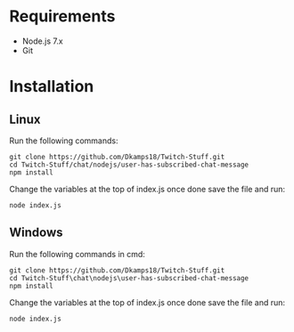 # Requirements
+ Node.js 7.x
+ Git

# Installation
## Linux
Run the following commands:
```
git clone https://github.com/Dkamps18/Twitch-Stuff.git
cd Twitch-Stuff/chat/nodejs/user-has-subscribed-chat-message
npm install
```
Change the variables at the top of index.js once done save the file and run:
```
node index.js
```
## Windows
Run the following commands in cmd:
```
git clone https://github.com/Dkamps18/Twitch-Stuff.git
cd Twitch-Stuff\chat\nodejs\user-has-subscribed-chat-message
npm install
```
Change the variables at the top of index.js once done save the file and run:
```
node index.js
```